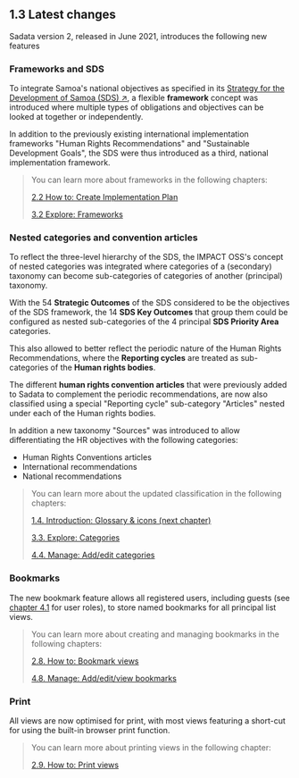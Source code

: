 ## 1.3 Latest changes

Sadata version 2, released in June 2021, introduces the following new features

### Frameworks and SDS

To integrate Samoa's national objectives as specified in its [Strategy for the Development of Samoa (SDS) ↗](https://www.mof.gov.ws/services/aid-coordination-debt-management/strategy-for-the-development-of-samoa), a flexible **framework** concept was introduced where multiple types of obligations and objectives can be looked at together or independently.

In addition to the previously existing international implementation frameworks "Human Rights Recommendations" and "Sustainable Development Goals", the SDS were thus introduced as a third, national implementation framework.

> You can learn more about frameworks in the following chapters:
>
> [2.2 How to: Create Implementation Plan](howto/creating-the-implementation-plan.md)
>
> [3.2 Explore: Frameworks](visitors/frameworks.md)

### Nested categories and convention articles

To reflect the three-level hierarchy of the SDS, the IMPACT OSS's concept of nested categories was integrated where categories of a (secondary) taxonomy can become sub-categories of categories of another (principal) taxonomy.

With the 54 **Strategic Outcomes** of the SDS considered to be the objectives of the SDS framework, the 14 **SDS Key Outcomes** that group them could be configured as nested sub-categories of the 4 principal **SDS Priority Area** categories.

This also allowed to better reflect the periodic nature of the Human Rights Recommendations, where the **Reporting cycles** are treated as sub-categories of the **Human rights bodies**.

The different **human rights convention articles** that were previously added to Sadata to complement the periodic recommendations, are now also classified using a special "Reporting cycle" sub-category "Articles" nested under each of the Human rights bodies.

In addition a new taxonomy "Sources" was introduced to allow differentiating the HR objectives with the following categories:

* Human Rights Conventions articles
* International recommendations
* National recommendations

> You can learn more about the updated classification in the following chapters:
>
> [1.4. Introduction: Glossary & icons (next chapter)](glossary.md)
>
> [3.3. Explore: Categories](visitors/categories.md)
>
> [4.4. Manage: Add/edit categories](members/categories.md)

### Bookmarks

The new bookmark feature allows all registered users, including guests (see [chapter 4.1](members/user-roles.md) for user roles), to store named bookmarks for all principal list views.

> You can learn more about creating and managing bookmarks in the following chapters:
>
> [2.8. How to: Bookmark views](howto/bookmarks.md)
>
> [4.8. Manage: Add/edit/view bookmarks](members/bookmarks.md)


### Print

All views are now optimised for print, with most views featuring a short-cut for using the built-in browser print function.

> You can learn more about printing views in the following chapter:
>
> [2.9. How to: Print views](howto/print.md)
